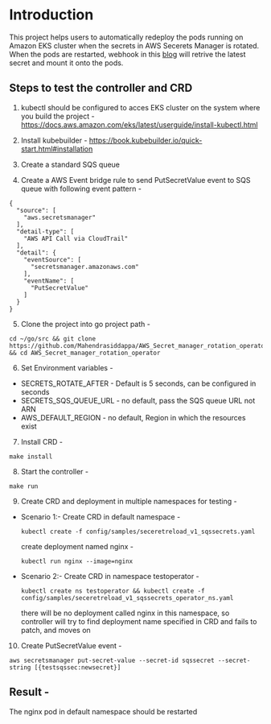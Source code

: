 # Introduction
This project helps users to automatically redeploy the pods running on Amazon EKS cluster when the secrets in AWS Secerets Manager is rotated. When the pods are restarted, webhook in this [blog](https://aws.amazon.com/blogs/containers/aws-secrets-controller-poc/) will retrive the latest secret and mount it onto the pods.

## Steps to test the controller and CRD 
1. kubectl should be configured to acces EKS cluster on the system where you build the project - https://docs.aws.amazon.com/eks/latest/userguide/install-kubectl.html

2. Install kubebuilder - https://book.kubebuilder.io/quick-start.html#installation

3. Create a standard SQS queue

4. Create a AWS Event bridge rule to send PutSecretValue event to SQS queue with following event pattern - 
```
{
  "source": [
    "aws.secretsmanager"
  ],
  "detail-type": [
    "AWS API Call via CloudTrail"
  ],
  "detail": {
    "eventSource": [
      "secretsmanager.amazonaws.com"
    ],
    "eventName": [
      "PutSecretValue"
    ]
  }
}
```

5. Clone the project into go project path -   
```
cd ~/go/src && git clone https://github.com/Mahendrasiddappa/AWS_Secret_manager_rotation_operator.git && cd AWS_Secret_manager_rotation_operator
```

6. Set Environment variables - 
* SECRETS_ROTATE_AFTER - Default is 5 seconds, can be configured in seconds
* SECRETS_SQS_QUEUE_URL - no default, pass the SQS queue URL not ARN
* AWS_DEFAULT_REGION -  no default, Region in which the resources exist

7. Install CRD -   
```
make install
```

8. Start the controller -   
```
make run
 ```

9. Create CRD and deployment in multiple namespaces for testing -
* Scenario 1:-
  Create CRD in default namespace -
  ```
  kubectl create -f config/samples/seceretreload_v1_sqssecrets.yaml
  ```

  create deployment named nginx -   
  ```
  kubectl run nginx --image=nginx
  ```

* Scenario 2:-
  Create CRD in namespace testoperator -  
  ```
  kubectl create ns testoperator && kubectl create -f config/samples/seceretreload_v1_sqssecrets_operator_ns.yaml
  ```

  there will be no deployment called nginx in this namespace, so controller will try to find deployment name specified in CRD and fails to patch, and moves on

10. Create PutSecretValue event -
```
aws secretsmanager put-secret-value --secret-id sqssecret --secret-string [{testsqssec:newsecret}]
```

## Result - 
The nginx pod in default namespace should be restarted
